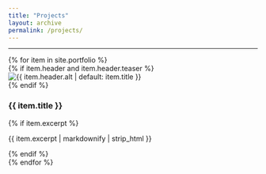 ```yaml
---
title: "Projects"
layout: archive
permalink: /projects/
---
```

<hr>
<div class="projects-grid">
  {% for item in site.portfolio %}
    <article class="project-card">
    {% if item.header and item.header.teaser %}
        <div class="project-teaser">
        <img src="{{ item.header.teaser | relative_url }}" alt="{{ item.header.alt | default: item.title }}" loading="lazy">
        </div>
    {% endif %}
    <h3 class="project-title">{{ item.title }}</h3>
    {% if item.excerpt %}
        <p class="project-excerpt">{{ item.excerpt | markdownify | strip_html }}</p>
    {% endif %}
    </article>
  {% endfor %}
</div>
